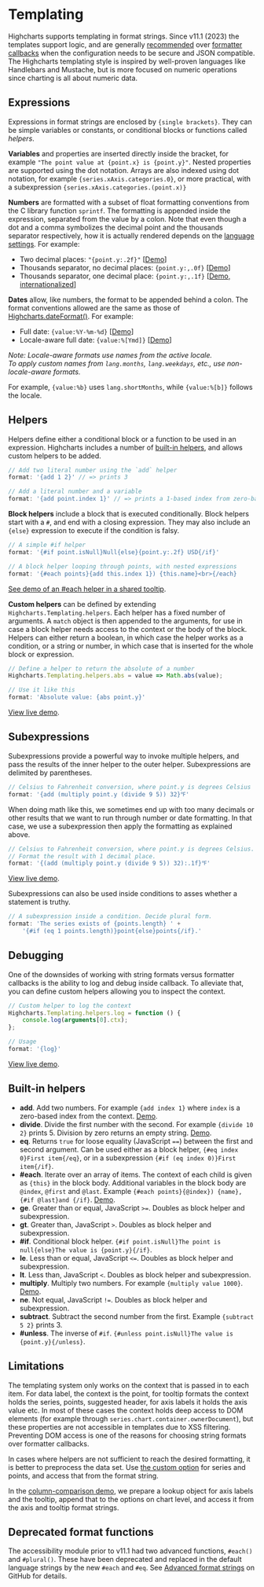 Templating
==========

Highcharts supports templating in format strings. Since v11.1 (2023) the templates support logic, and are generally [recommended](https://www.highcharts.com/docs/chart-concepts/labels-and-string-formatting#format-strings) over [formatter callbacks](https://www.highcharts.com/docs/chart-concepts/labels-and-string-formatting#formatter-callbacks) when the configuration needs to be secure and JSON compatible. The Highcharts templating style is inspired by well-proven languages like Handlebars and Mustache, but is more focused on numeric operations since charting is all about numeric data.

## Expressions
Expressions in format strings are enclosed by `{single brackets}`. They can be simple variables or constants, or conditional blocks or functions called _helpers_.

**Variables** and properties are inserted directly inside the bracket, for example `"The point value at {point.x} is {point.y}"`. Nested properties are supported using the dot notation. Arrays are also indexed using dot notation, for example `{series.xAxis.categories.0}`, or more practical, with a subexpression `{series.xAxis.categories.(point.x)}`

**Numbers** are formatted with a subset of float formatting conventions from the C library function `sprintf`. The formatting is appended inside the expression, separated from the value by a colon. Note that even though a dot and a comma symbolizes the decimal point and the thousands separator respectively, how it is actually rendered depends on the [language settings](https://api.highcharts.com/highcharts/lang). For example:

*   Two decimal places: `"{point.y:.2f}"` [[Demo](https://jsfiddle.net/gh/get/library/pure/highcharts/highcharts/tree/master/samples/highcharts/labels/two-decimal-places)]
*   Thousands separator, no decimal places: `{point.y:,.0f}` [[Demo](https://jsfiddle.net/gh/get/library/pure/highcharts/highcharts/tree/master/samples/highcharts/labels/no-decimal-places)]
*   Thousands separator, one decimal place: `{point.y:,.1f}` [[Demo, internationalized](https://jsfiddle.net/gh/get/library/pure/highcharts/highcharts/tree/master/samples/highcharts/labels/one-decimal-place)]

**Dates** allow, like numbers, the format to be appended behind a colon. The format conventions allowed are the same as those of [Highcharts.dateFormat()](https://api.highcharts.com/class-reference/Highcharts.Time#dateFormat). For example:

*   Full date: `{value:%Y-%m-%d}` [[Demo](https://jsfiddle.net/gh/get/library/pure/highcharts/highcharts/tree/master/samples/highcharts/labels/full-date)]
*   Locale-aware full date: `{value:%[Ymd]}` [[Demo](https://jsfiddle.net/gh/get/library/pure/highcharts/highcharts/tree/master/samples/highcharts/labels/full-date)]

_Note: Locale-aware formats use names from the active locale.  
To apply custom names from `lang.months`, `lang.weekdays`, etc., use non-locale-aware formats._

For example, `{value:%b}` uses `lang.shortMonths`, while `{value:%[b]}` follows the locale.

## Helpers
Helpers define either a conditional block or a function to be used in an expression. Highcharts includes a number of [built-in helpers](#built-in-helpers), and allows custom helpers to be added.

```js
// Add two literal number using the `add` helper
format: '{add 1 2}' // => prints 3

// Add a literal number and a variable
format: '{add point.index 1}' // => prints a 1-based index from zero-based
```

**Block helpers** include a block that is executed conditionally. Block helpers start with a `#`, and end with a closing expression. They may also include an `{else}` expression to execute if the condition is falsy.
```js
// A simple #if helper
format: '{#if point.isNull}Null{else}{point.y:.2f} USD{/if}'

// A block helper looping through points, with nested expressions
format: '{#each points}{add this.index 1}) {this.name}<br>{/each}
```
[See demo of an #each helper in a shared tooltip](https://jsfiddle.net/gh/get/library/pure/highcharts/highcharts/tree/master/samples/highcharts/tooltip/format-shared).

**Custom helpers** can be defined by extending `Highcharts.Templating.helpers`. Each helper has a fixed number of arguments. A `match` object is then appended to the arguments, for use in case a block helper needs access to the context or the body of the block. Helpers can either return a boolean, in which case the helper works as a condition, or a string or number, in which case that is inserted for the whole block or expression.

```js
// Define a helper to return the absolute of a number
Highcharts.Templating.helpers.abs = value => Math.abs(value);

// Use it like this
format: 'Absolute value: {abs point.y}'
```
[View live demo](https://jsfiddle.net/gh/get/library/pure/highcharts/highcharts/tree/master/samples/highcharts/demo/bar-negative-stack).

## Subexpressions
Subexpressions provide a powerful way to invoke multiple helpers, and pass the results of the inner helper to the outer helper. Subexpressions are delimited by parentheses.

```js
// Celsius to Fahrenheit conversion, where point.y is degrees Celsius
format: '{add (multiply point.y (divide 9 5)) 32}℉'
```

When doing math like this, we sometimes end up with too many decimals or other results that we want to run through number or date formatting. In that case, we use a subexpression then apply the formatting as explained above.

```js
// Celsius to Fahrenheit conversion, where point.y is degrees Celsius.
// Format the result with 1 decimal place.
format: '{(add (multiply point.y (divide 9 5)) 32):.1f}℉'
```

[View live demo](https://jsfiddle.net/gh/get/library/pure/highcharts/highcharts/tree/master/samples/highcharts/plotoptions/series-datalabels-format-subexpression).

Subexpressions can also be used inside conditions to asses whether a statement is truthy.
```js
// A subexpression inside a condition. Decide plural form.
format: 'The series exists of {points.length} ' +
    '{#if (eq 1 points.length)}point{else}points{/if}.'
```

## Debugging
One of the downsides of working with string formats versus formatter callbacks is the ability to log and debug inside callback. To alleviate that, you can define custom helpers allowing you to inspect the context.

```js
// Custom helper to log the context
Highcharts.Templating.helpers.log = function () {
    console.log(arguments[0].ctx);
};

// Usage
format: '{log}'
```
[View live demo](https://jsfiddle.net/gh/get/library/pure/highcharts/highcharts/tree/master/samples/highcharts/members/format-log).

## Built-in helpers
* **add**. Add two numbers. For example `{add index 1}` where `index` is a zero-based index from the context. [Demo](https://jsfiddle.net/gh/get/library/pure/highcharts/highcharts/tree/master/samples/highcharts/plotoptions/series-datalabels-format-subexpression).
* **divide**. Divide the first number with the second. For example `{divide 10 2}` prints 5. Division by zero returns an empty string. [Demo](https://jsfiddle.net/gh/get/library/pure/highcharts/highcharts/tree/master/samples/highcharts/plotoptions/series-datalabels-format-subexpression).
* **eq**. Returns `true` for loose equality (JavaScript `==`) between the first and second argument. Can be used either as a block helper, `{#eq index 0}First item{/eq}`, or in a subexpression `{#if (eq index 0)}First item{/if}`.
* **#each**. Iterate over an array of items. The context of each child is given as `{this}` in the block body. Additional variables in the block body are `@index`, `@first` and `@last`. Example `{#each points}{@index}) {name}, {#if @last}and {/if}`. [Demo](https://jsfiddle.net/gh/get/library/pure/highcharts/highcharts/tree/master/samples/highcharts/tooltip/format-shared).
* **ge**. Greater than or equal, JavaScript `>=`. Doubles as block helper and subexpression.
* **gt**. Greater than, JavaScript `>`. Doubles as block helper and subexpression.
* **#if**. Conditional block helper. `{#if point.isNull}The point is null{else}The value is {point.y}{/if}`.
* **le**. Less than or equal, JavaScript `<=`. Doubles as block helper and subexpression.
* **lt**. Less than, JavaScript `<`. Doubles as block helper and subexpression.
* **multiply**. Multiply two numbers. For example `{multiply value 1000}`. [Demo](https://jsfiddle.net/gh/get/library/pure/highcharts/highcharts/tree/master/samples/highcharts/plotoptions/series-datalabels-format-subexpression).
* **ne**. Not equal, JavaScript `!=`. Doubles as block helper and subexpression.
* **subtract**. Subtract the second number from the first. Example `{subtract 5 2}` prints 3.
* **#unless**. The inverse of `#if`. `{#unless point.isNull}The value is {point.y}{/unless}`.

## Limitations
The templating system only works on the context that is passed in to each item. For data label, the context is the point, for tooltip formats the context holds the series, points, suggested header, for axis labels it holds the axis value etc. In most of these cases the context holds deep access to DOM elements (for example through `series.chart.container.ownerDocument`), but these properties are not accessible in templates due to XSS filtering. Preventing DOM access is one of the reasons for choosing string formats over formatter callbacks.

In cases where helpers are not sufficient to reach the desired formatting, it is better to preprocess the data set. Use [the custom option](https://api.highcharts.com/highcharts/series.line.custom) for series and points, and access that from the format string.

In the [column-comparison demo](https://jsfiddle.net/gh/get/library/pure/highcharts/highcharts/tree/master/samples/highcharts/demo/column-comparison), we prepare a lookup object for axis labels and the tooltip, append that to the options on chart level, and access it from the axis and tooltip format strings.


## Deprecated format functions
The accessibility module prior to v11.1 had two advanced functions, `#each()` and `#plural()`. These have been deprecated and replaced in the default language strings by the new `#each` and `#eq`. See [Advanced format strings](https://github.com/highcharts/highcharts/blob/v11.0.0/docs/chart-concepts/labels-and-string-formatting.md#advanced-format-strings) on GitHub for details.